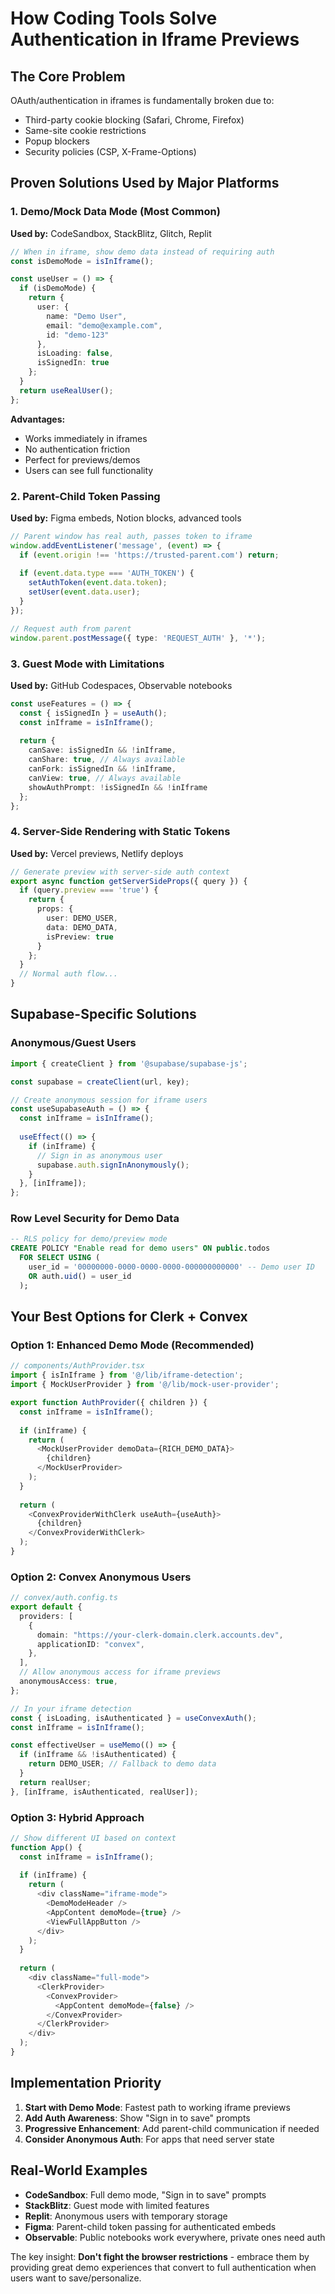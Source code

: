 # How Coding Tools Solve Authentication in Iframe Previews

## The Core Problem

OAuth/authentication in iframes is fundamentally broken due to:
- Third-party cookie blocking (Safari, Chrome, Firefox)
- Same-site cookie restrictions
- Popup blockers
- Security policies (CSP, X-Frame-Options)

## Proven Solutions Used by Major Platforms

### 1. **Demo/Mock Data Mode** (Most Common)
**Used by:** CodeSandbox, StackBlitz, Glitch, Replit

```typescript
// When in iframe, show demo data instead of requiring auth
const isDemoMode = isInIframe();

const useUser = () => {
  if (isDemoMode) {
    return {
      user: { 
        name: "Demo User",
        email: "demo@example.com",
        id: "demo-123"
      },
      isLoading: false,
      isSignedIn: true
    };
  }
  return useRealUser();
};
```

**Advantages:**
- Works immediately in iframes
- No authentication friction
- Perfect for previews/demos
- Users can see full functionality

### 2. **Parent-Child Token Passing**
**Used by:** Figma embeds, Notion blocks, advanced tools

```typescript
// Parent window has real auth, passes token to iframe
window.addEventListener('message', (event) => {
  if (event.origin !== 'https://trusted-parent.com') return;
  
  if (event.data.type === 'AUTH_TOKEN') {
    setAuthToken(event.data.token);
    setUser(event.data.user);
  }
});

// Request auth from parent
window.parent.postMessage({ type: 'REQUEST_AUTH' }, '*');
```

### 3. **Guest Mode with Limitations**
**Used by:** GitHub Codespaces, Observable notebooks

```typescript
const useFeatures = () => {
  const { isSignedIn } = useAuth();
  const inIframe = isInIframe();
  
  return {
    canSave: isSignedIn && !inIframe,
    canShare: true, // Always available
    canFork: isSignedIn && !inIframe,
    canView: true, // Always available
    showAuthPrompt: !isSignedIn && !inIframe
  };
};
```

### 4. **Server-Side Rendering with Static Tokens**
**Used by:** Vercel previews, Netlify deploys

```typescript
// Generate preview with server-side auth context
export async function getServerSideProps({ query }) {
  if (query.preview === 'true') {
    return {
      props: {
        user: DEMO_USER,
        data: DEMO_DATA,
        isPreview: true
      }
    };
  }
  // Normal auth flow...
}
```

## Supabase-Specific Solutions

### Anonymous/Guest Users
```typescript
import { createClient } from '@supabase/supabase-js';

const supabase = createClient(url, key);

// Create anonymous session for iframe users
const useSupabaseAuth = () => {
  const inIframe = isInIframe();
  
  useEffect(() => {
    if (inIframe) {
      // Sign in as anonymous user
      supabase.auth.signInAnonymously();
    }
  }, [inIframe]);
};
```

### Row Level Security for Demo Data
```sql
-- RLS policy for demo/preview mode
CREATE POLICY "Enable read for demo users" ON public.todos
  FOR SELECT USING (
    user_id = '00000000-0000-0000-0000-000000000000' -- Demo user ID
    OR auth.uid() = user_id
  );
```

## Your Best Options for Clerk + Convex

### Option 1: Enhanced Demo Mode (Recommended)
```typescript
// components/AuthProvider.tsx
import { isInIframe } from '@/lib/iframe-detection';
import { MockUserProvider } from '@/lib/mock-user-provider';

export function AuthProvider({ children }) {
  const inIframe = isInIframe();
  
  if (inIframe) {
    return (
      <MockUserProvider demoData={RICH_DEMO_DATA}>
        {children}
      </MockUserProvider>
    );
  }
  
  return (
    <ConvexProviderWithClerk useAuth={useAuth}>
      {children}
    </ConvexProviderWithClerk>
  );
}
```

### Option 2: Convex Anonymous Users
```typescript
// convex/auth.config.ts
export default {
  providers: [
    {
      domain: "https://your-clerk-domain.clerk.accounts.dev",
      applicationID: "convex",
    },
  ],
  // Allow anonymous access for iframe previews
  anonymousAccess: true,
};

// In your iframe detection
const { isLoading, isAuthenticated } = useConvexAuth();
const inIframe = isInIframe();

const effectiveUser = useMemo(() => {
  if (inIframe && !isAuthenticated) {
    return DEMO_USER; // Fallback to demo data
  }
  return realUser;
}, [inIframe, isAuthenticated, realUser]);
```

### Option 3: Hybrid Approach
```typescript
// Show different UI based on context
function App() {
  const inIframe = isInIframe();
  
  if (inIframe) {
    return (
      <div className="iframe-mode">
        <DemoModeHeader />
        <AppContent demoMode={true} />
        <ViewFullAppButton />
      </div>
    );
  }
  
  return (
    <div className="full-mode">
      <ClerkProvider>
        <ConvexProvider>
          <AppContent demoMode={false} />
        </ConvexProvider>
      </ClerkProvider>
    </div>
  );
}
```

## Implementation Priority

1. **Start with Demo Mode**: Fastest path to working iframe previews
2. **Add Auth Awareness**: Show "Sign in to save" prompts
3. **Progressive Enhancement**: Add parent-child communication if needed
4. **Consider Anonymous Auth**: For apps that need server state

## Real-World Examples

- **CodeSandbox**: Full demo mode, "Sign in to save" prompts
- **StackBlitz**: Guest mode with limited features
- **Replit**: Anonymous users with temporary storage
- **Figma**: Parent-child token passing for authenticated embeds
- **Observable**: Public notebooks work everywhere, private ones need auth

The key insight: **Don't fight the browser restrictions** - embrace them by providing great demo experiences that convert to full authentication when users want to save/personalize.
